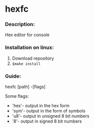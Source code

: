 # hexfc

### Description:
Hex editor for console

### Installation on linux:
1. Download repository
2. `$make install`

### Guide:
hexfc [path] -[flags]

Some flags:
  - 'hex'- output in the hex form
  - 'sym'- output in the form of symbols
  - 'u8'- output in unsigned 8 bit numbers
  - '8'- output in signed 8 bit numbers
